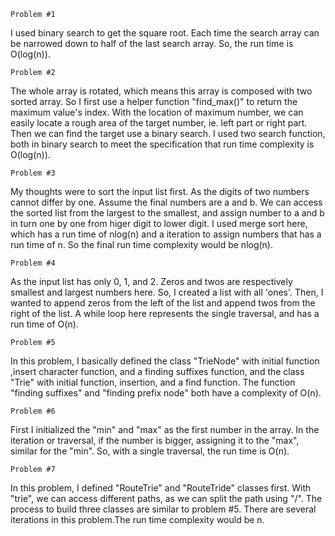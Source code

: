 	Problem #1
I used binary search to get the square root. Each time the search array can be narrowed 
down to half of the last search array.
So, the run time is O(log(n)).

	Problem #2
The whole array is rotated, which means this array is composed with two sorted array.
So I first use a helper function "find_max()" to return the maximum value's index. With the location of maximum number, we can easily locate a rough area of the target number, ie. left part or right part. Then we can find the target use a binary search.
I used two search function, both in binary search to meet the specification that run time
complexity is O(log(n)).

	Problem #3
My thoughts were to sort the input list first. As the digits of two numbers cannot differ by one. Assume the final numbers are a and b. We can access the sorted list from the largest to the smallest, and assign number to a and b in turn one by one from higer digit to lower digit.
I used merge sort here, which has a run time of nlog(n) and a iteration to assign numbers that has a run time of n. So the final run time complexity would be nlog(n).

	Problem #4
As the input list has only 0, 1, and 2. Zeros and twos are respectively smallest and largest numbers here. So, I created a list with all 'ones'. Then, I wanted to append zeros from the left of the list and append twos from the right of the list. 
A while loop here represents the single traversal, and has a run time of O(n).

	Problem #5
In this problem, I basically defined the class "TrieNode" with initial function ,insert  character function, and a finding suffixes function, and the class "Trie" with initial function, insertion, and a find function. 
The function "finding suffixes" and "finding prefix node" both have a complexity of O(n).

	Problem #6
First I initialized the "min" and "max" as the first number in the array. In the iteration or traversal, if the number is bigger, assigning it to the "max", similar for the "min".
So, with a single traversal, the run time is O(n).

	Problem #7
In this problem, I defined "RouteTrie" and "RouteTride" classes first. With "trie", we can access different paths, as we can split the path using "/". The process to build three classes are similar to problem #5.
There are several iterations in this problem.The run time complexity would be n.
